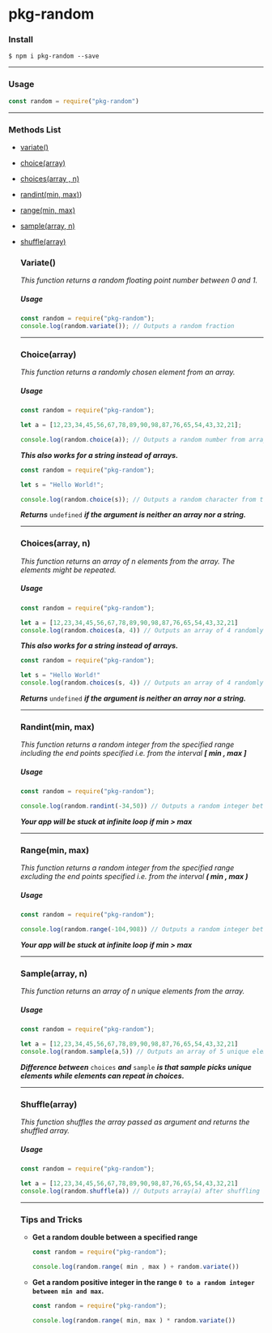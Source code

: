 # pkg-random

### Install

```$ npm i pkg-random --save```

------

### Usage

```js
const random = require("pkg-random")
```

------

### Methods List

- [variate()](#variate)

- [choice(array)](#choicearray)

- [choices(array , n)](#choicesarray-n)

- [randint(min, max)](#randintmin-max))

- [range(min, max)](#rangemin-max)

- [sample(array, n)](#samplearray-n)

- [shuffle(array)](#shufflearray)



  ### Variate()

  *This function returns a random floating point number between 0 and 1.*

  ##### Usage

  ```js
  const random = require("pkg-random");
  console.log(random.variate()); // Outputs a random fraction
  ```

  ------

  ### Choice(array)

  *This function returns a randomly chosen element from an array.*

  ##### Usage

  ```js
  const random = require("pkg-random");
  
  let a = [12,23,34,45,56,67,78,89,90,98,87,76,65,54,43,32,21];
  
  console.log(random.choice(a)); // Outputs a random number from array(a)
  ```

  ***This also works for a string instead of arrays.***

  ```js
  const random = require("pkg-random");
  
  let s = "Hello World!";
  
  console.log(random.choice(s)); // Outputs a random character from the string(s)
  ```

  ***Returns*** `undefined` ***if the argument is neither an array nor a string.***

  ------

  ### Choices(array, n)

  *This function returns an array of n elements from the array. The elements might be repeated.*

  ##### Usage

  ```js
  const random = require("pkg-random");
  
  let a = [12,23,34,45,56,67,78,89,90,98,87,76,65,54,43,32,21]
  console.log(random.choices(a, 4)) // Outputs an array of 4 randomly chosen elements from array(a)
  ```

  ***This also works for a string instead of arrays.***

  ```js
  const random = require("pkg-random");
  
  let s = "Hello World!"
  console.log(random.choices(s, 4)) // Outputs an array of 4 randomly chosen elements from string(s)
  ```

  ***Returns*** `undefined` ***if the argument is neither an array nor a string.***

  ------

  ### Randint(min, max)

  *This function returns a random integer from the specified range including the end points specified i.e. from the interval **[ min , max ]***

  ##### Usage

  ```js
  const random = require("pkg-random");
  
  console.log(random.randint(-34,50)) // Outputs a random integer between -34 and 50
  ```

  ***Your app will  be stuck at infinite loop if min > max***

  ------

  ### Range(min, max)

  *This function returns a random integer from the specified range excluding the end points specified i.e. from the interval **( min , max )***

  ##### Usage

  ```js
  const random = require("pkg-random");
  
  console.log(random.range(-104,908)) // Outputs a random integer between -104 and 908
  ```

  ***Your app will  be stuck at infinite loop if min > max***

  ------

  ### Sample(array, n)

  *This function returns an array of n unique elements from the array.*

  ##### Usage

  ```js
  const random = require("pkg-random");
  
  let a = [12,23,34,45,56,67,78,89,90,98,87,76,65,54,43,32,21]
  console.log(random.sample(a,5)) // Outputs an array of 5 unique elements from a
  ```

  ***Difference between*** `choices` ***and*** `sample` ***is that sample picks unique elements while elements can repeat in choices.***

  ------

  ### Shuffle(array)

  *This function shuffles the array passed as argument and returns the shuffled array.*

  ##### Usage

  ```js
  const random = require("pkg-random");
  
  let a = [12,23,34,45,56,67,78,89,90,98,87,76,65,54,43,32,21]
  console.log(random.shuffle(a)) // Outputs array(a) after shuffling it.
  ```

  ------

  ### Tips and Tricks

  - **Get a random double between a specified range**

    ```js
    const random = require("pkg-random");
    
    console.log(random.range( min , max ) + random.variate())
    ```

  - **Get a random positive integer in the range `0 to a random integer between min and max`.**

    ```js
    const random = require("pkg-random");
    
    console.log(random.range( min, max ) * random.variate())
    ```
